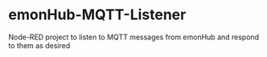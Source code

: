 # emonHub-MQTT-Listener
Node-RED project to listen to MQTT messages from emonHub and respond to them as desired
